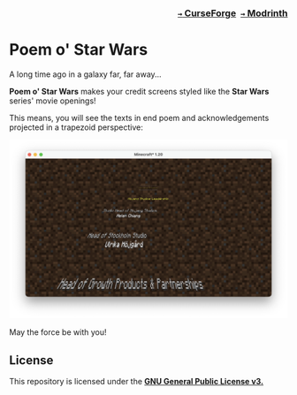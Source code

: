 ### <p align=right>[`→` CurseForge](https://www.curseforge.com/minecraft/mc-mods/poem-of-star-wars)&ensp;[`→` Modrinth](https://modrinth.com/mod/poem-of-star-wars)</p>

# Poem o' Star Wars

A long time ago in a galaxy far, far away...

**Poem o' Star Wars** makes your credit screens styled like the **Star Wars** series' movie openings!

This means, you will see the texts in end poem and acknowledgements projected in a trapezoid perspective:

![screenshot](https://github.com/KessokuTeaTime/Poem-of-Star-Wars/blob/artwork/content/screenshot.png?raw=true)

May the force be with you!

## License

This repository is licensed under the **[GNU General Public License v3.](LICENSE)**
